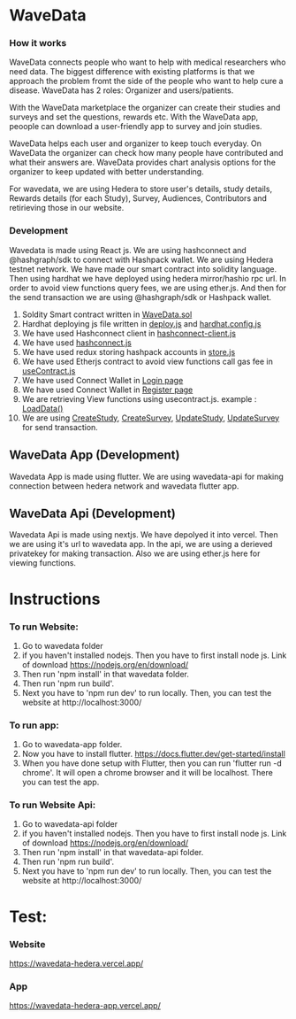 
# WaveData
### How it works
WaveData connects people who want to help with medical researchers who need data. The biggest difference with existing platforms is that we approach the problem fromt the side of the people who want to help cure a disease. WaveData has 2 roles: Organizer and users/patients.

With the WaveData marketplace the organizer can create their studies and surveys and set the questions, rewards etc. With the WaveData app, peoople can download a user-friendly app to survey and join studies.

WaveData helps each user and organizer to keep touch everyday. On WaveData the organizer can check how many people have contributed and what their answers are. WaveData provides chart analysis options for the organizer to keep updated with better understanding.

For wavedata, we are using Hedera to store user's details, study details, Rewards details (for each Study), Survey, Audiences, Contributors and retirieving those in our website.


### Development
Wavedata is made using React js. We are using hashconnect and @hashgraph/sdk to connect with Hashpack wallet. We are using Hedera testnet network. We have made our smart contract into solidity language. Then using hardhat we have deployed using hedera mirror/hashio rpc url. In order to avoid view functions query fees, we are using ether.js. And then for the send transaction we are using @hashgraph/sdk or Hashpack wallet.

1. Soldity Smart contract written in [WaveData.sol](./wavedata/src/contracts/contracts/WaveData.sol)
2. Hardhat deploying  js file written in [deploy.js](./wavedata/src/contracts/deploy/deploy.js) and [hardhat.config.js](./wavedata/src/contracts/hardhat.config.js) 
3. We have used Hashconnect client in [hashconnect-client.js](./wavedata/src/contextx/hashconnect-client.js)
4. We have used [hashconnect.js](./wavedata/src/services/hashconnect.js) 
5. We have used redux storing hashpack accounts in [store.js](./wavedata/src/services/store.js)
6. We have used Etherjs contract to avoid view functions call gas fee in [useContract.js](./wavedata/src/services/useContract.js)
7. We have used Connect Wallet in [Login page](./wavedata/src/pages/LogIn.js)
8. We have used Connect Wallet in [Register page](./wavedata/src/pages/Register.js)
9. We are retrieving View functions using usecontract.js. example : [LoadData()](./wavedata/src/pages/Study.js)
10. We are using [CreateStudy](./wavedata/src/components/modal/CreateStudy.jsx), [CreateSurvey](./wavedata/src/components/modal/CreateSurvey.jsx), [UpdateStudy](./wavedata/src/components/modal/UpdateStudy.jsx), [UpdateSurvey](./wavedata/src/components/modal/UpdateSurvey.jsx) for send transaction.  

## WaveData App (Development)
Wavedata App is made using flutter. We are using wavedata-api for making connection between hedera network and wavedata flutter app. 




## WaveData Api (Development)
Wavedata Api is made using nextjs. We have depolyed it into vercel. Then we are using it's url to wavedata app. In the api, we are using a derieved privatekey for making transaction. Also we are using ether.js here for viewing functions.


# Instructions

### To run Website:
1. Go to wavedata folder
2. if you haven't installed nodejs. Then you have to first install node js. Link of download  https://nodejs.org/en/download/
3. Then run 'npm install' in that wavedata folder.
4. Then run 'npm run build'. 
5. Next you have to 'npm run dev' to run locally. Then, you can test the website at http://localhost:3000/


### To run app:
1. Go to wavedata-app folder.
2. Now you have to install flutter. https://docs.flutter.dev/get-started/install
3. When you have done setup with Flutter, then you can run 'flutter run -d chrome'. It will open a chrome browser and it will be localhost. There you can test the app.

### To run Website Api:
1. Go to wavedata-api folder
2. if you haven't installed nodejs. Then you have to first install node js. Link of download  https://nodejs.org/en/download/
3. Then run 'npm install' in that wavedata-api folder.
4. Then run 'npm run build'. 
5. Next you have to 'npm run dev' to run locally. Then, you can test the website at http://localhost:3000/

# Test:
### Website
https://wavedata-hedera.vercel.app/
### App
https://wavedata-hedera-app.vercel.app/
